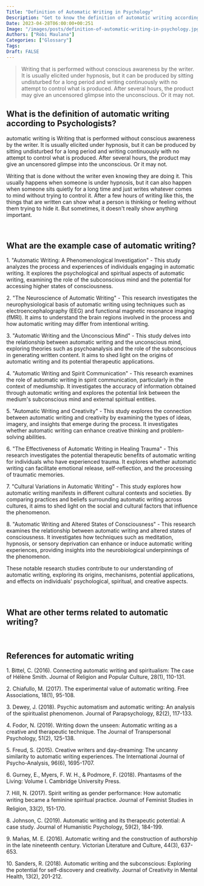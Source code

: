 ```yaml
---
Title: "Definition of Automatic Writing in Psychology"
Description: "Get to know the definition of automatic writing according to psychologists."
Date: 2023-04-28T06:00:00+00:251
Image: "/images/posts/definition-of-automatic-writing-in-psychology.jpg"
Authors: ["Robi Maulana"]
Categories: ["Glossary"]
Tags: 
Draft: FALSE
---
```





> Writing that is performed without conscious awareness by the writer. It is usually elicited under hypnosis, but it can be produced by sitting undisturbed for a long period and writing continuously with no attempt to control what is produced. After several hours, the product may give an uncensored glimpse into the unconscious. Or it may not.

## What is the definition of automatic writing according to Psychologists?

automatic writing is Writing that is performed without conscious awareness by the writer. It is usually elicited under hypnosis, but it can be produced by sitting undisturbed for a long period and writing continuously with no attempt to control what is produced. After several hours, the product may give an uncensored glimpse into the unconscious. Or it may not.

Writing that is done without the writer even knowing they are doing it. This usually happens when someone is under hypnosis, but it can also happen when someone sits quietly for a long time and just writes whatever comes to mind without trying to control it. After a few hours of writing like this, the things that are written can show what a person is thinking or feeling without them trying to hide it. But sometimes, it doesn't really show anything important.

 

## What are the example case of automatic writing?

1\. "Automatic Writing: A Phenomenological Investigation" - This study analyzes the process and experiences of individuals engaging in automatic writing. It explores the psychological and spiritual aspects of automatic writing, examining the role of the subconscious mind and the potential for accessing higher states of consciousness.

2\. "The Neuroscience of Automatic Writing" - This research investigates the neurophysiological basis of automatic writing using techniques such as electroencephalography (EEG) and functional magnetic resonance imaging (fMRI). It aims to understand the brain regions involved in the process and how automatic writing may differ from intentional writing.

3\. "Automatic Writing and the Unconscious Mind" - This study delves into the relationship between automatic writing and the unconscious mind, exploring theories such as psychoanalysis and the role of the subconscious in generating written content. It aims to shed light on the origins of automatic writing and its potential therapeutic applications.

4\. "Automatic Writing and Spirit Communication" - This research examines the role of automatic writing in spirit communication, particularly in the context of mediumship. It investigates the accuracy of information obtained through automatic writing and explores the potential link between the medium's subconscious mind and external spiritual entities.

5\. "Automatic Writing and Creativity" - This study explores the connection between automatic writing and creativity by examining the types of ideas, imagery, and insights that emerge during the process. It investigates whether automatic writing can enhance creative thinking and problem-solving abilities.

6\. "The Effectiveness of Automatic Writing in Healing Trauma" - This research investigates the potential therapeutic benefits of automatic writing for individuals who have experienced trauma. It explores whether automatic writing can facilitate emotional release, self-reflection, and the processing of traumatic memories.

7\. "Cultural Variations in Automatic Writing" - This study explores how automatic writing manifests in different cultural contexts and societies. By comparing practices and beliefs surrounding automatic writing across cultures, it aims to shed light on the social and cultural factors that influence the phenomenon.

8\. "Automatic Writing and Altered States of Consciousness" - This research examines the relationship between automatic writing and altered states of consciousness. It investigates how techniques such as meditation, hypnosis, or sensory deprivation can enhance or induce automatic writing experiences, providing insights into the neurobiological underpinnings of the phenomenon.

These notable research studies contribute to our understanding of automatic writing, exploring its origins, mechanisms, potential applications, and effects on individuals' psychological, spiritual, and creative aspects.

 

## What are other terms related to automatic writing?

 

## References for automatic writing

1\. Bittel, C. (2016). Connecting automatic writing and spiritualism: The case of Hélène Smith. Journal of Religion and Popular Culture, 28(1), 110-131.

2\. Chiafullo, M. (2017). The experimental value of automatic writing. Free Associations, 18(1), 95-108.

3\. Dewey, J. (2018). Psychic automatism and automatic writing: An analysis of the spiritualist phenomenon. Journal of Parapsychology, 82(2), 117-133.

4\. Fodor, N. (2019). Writing down the unseen: Automatic writing as a creative and therapeutic technique. The Journal of Transpersonal Psychology, 51(2), 125-138.

5\. Freud, S. (2015). Creative writers and day-dreaming: The uncanny similarity to automatic writing experiences. The International Journal of Psycho-Analysis, 96(6), 1695-1707.

6\. Gurney, E., Myers, F. W. H., & Podmore, F. (2018). Phantasms of the Living: Volume I. Cambridge University Press.

7\. Hill, N. (2017). Spirit writing as gender performance: How automatic writing became a feminine spiritual practice. Journal of Feminist Studies in Religion, 33(2), 151-170.

8\. Johnson, C. (2019). Automatic writing and its therapeutic potential: A case study. Journal of Humanistic Psychology, 59(2), 184-199.

9\. Mañas, M. E. (2016). Automatic writing and the construction of authorship in the late nineteenth century. Victorian Literature and Culture, 44(3), 637-653.

10\. Sanders, R. (2018). Automatic writing and the subconscious: Exploring the potential for self-discovery and creativity. Journal of Creativity in Mental Health, 13(2), 201-212.
